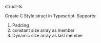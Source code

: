 struct-ts

Create C Style struct in Typescript.
Supports:
1. Padding
2. constant size array as member
3. Dynamic size array as last member

